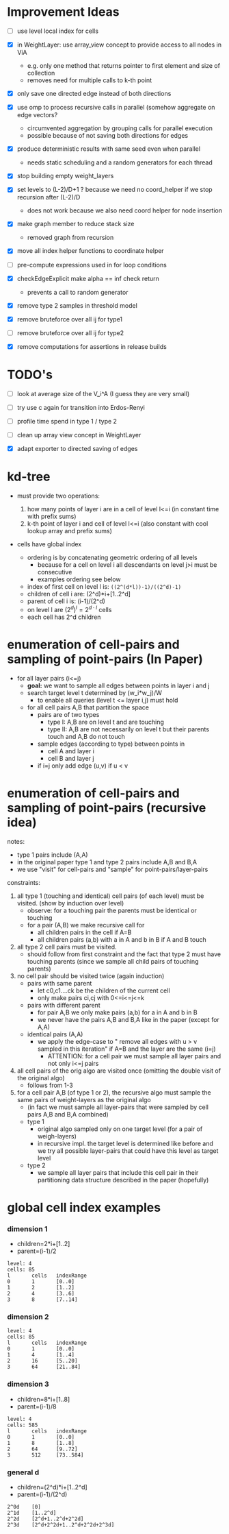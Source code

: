 

# Improvement Ideas
- [ ] use level local index for cells
- [x] in WeightLayer: use array_view concept to provide access to all nodes in ViA
    - e.g. only one method that returns pointer to first element and size of collection
    - removes need for multiple calls to k-th point
- [x] only save one directed edge instead of both directions
- [x] use omp to process recursive calls in parallel (somehow aggregate on edge vectors?
    - circumvented aggregation by grouping calls for parallel execution
    - possible because of not saving both directions for edges
- [x] produce deterministic results with same seed even when parallel
    - needs static scheduling and a random generators for each thread
- [x] stop building empty weight_layers
- [x] set levels to (L-2)/D+1 ? because we need no coord_helper if we stop recursion after (L-2)/D
    - does not work because we also need coord helper for node insertion
- [x] make graph member to reduce stack size
    - removed graph from recursion
- [x] move all index helper functions to coordinate helper
- [ ] pre-compute expressions used in for loop conditions
- [x] checkEdgeExplicit make alpha == inf check return
    - prevents a call to random generator
- [x] remove type 2 samples in threshold model
- [x] remove bruteforce over all ij for type1
- [ ] remove bruteforce over all ij for type2
- [x] remove computations for assertions in release builds


# TODO's
- [ ] look at average size of the V_i^A (I guess they are very small)
- [ ] try use c again for transition into Erdos-Renyi
- [ ] profile time spend in type 1 / type 2
- [ ] clean up array view concept in WeightLayer
- [x] adapt exporter to directed saving of edges


# kd-tree

- must provide two operations:
    1. how many points of layer i are in a cell of level l<=i (in constant time with prefix sums)
    2. k-th point of layer i and cell of level l<=i (also constant with cool lookup array and prefix sums)

- cells have global index
    - ordering is by concatenating geometric ordering of all levels
        - because for a cell on level i all descendants on level j>i must be consecutive
        - examples ordering see below
    - index of first cell on level l is: ``((2^(d*l))-1)/((2^d)-1)``
    - children of cell i are: (2^d)*i+[1..2^d]
    - parent of cell i is: (i-1)/(2^d)
    - on level l are $(2^d)^l = 2^{d \cdot l}$ cells
    - each cell has 2^d children



# enumeration of cell-pairs and sampling of point-pairs (In Paper)

- for all layer pairs (i<=j)
    - **goal:** we want to sample all edges between points in layer i and j
    - search target level t determined by (w_i*w_j)/W
        - to enable all queries (level t <= layer i,j) must hold
    - for all cell pairs A,B that partition the space
        - pairs are of two types
            - type I: A,B are on level t and are touching
            - type II: A,B are not necessarily on level t but their parents touch and A,B do not touch
        - sample edges (according to type) between points in
            - cell A and layer i
            - cell B and layer j
        - if i=j only add edge (u,v) if u < v



# enumeration of cell-pairs and sampling of point-pairs (recursive idea)

notes:
- type 1 pairs include (A,A)
- in the original paper type 1 and type 2 pairs include A,B and B,A
- we use "visit" for cell-pairs and "sample" for point-pairs/layer-pairs


constraints:
1. all type 1 (touching and identical) cell pairs (of each level) must be visited. (show by induction over level)
    - observe: for a touching pair the parents must be identical or touching
    - for a pair (A,B) we make recursive call for
        - all children pairs in the cell if A=B
        - all children pairs (a,b) with a in A and b in B if A and B touch
2. all type 2 cell pairs must be visited.
    - should follow from first constraint and the fact that type 2 must have touching parents (since we sample all child pairs of touching parents)
3. no cell pair should be visited twice (again induction)
    - pairs with same parent
        - let c0,c1....ck be the children of the current cell
        - only make pairs ci,cj with 0<=i<=j<=k
    - pairs with different parent
        - for pair A,B we only make pairs (a,b) for a in A and b in B
        - we never have the pairs A,B and B,A like in the paper (except for A,A)
    - identical pairs (A,A)
        - we apply the edge-case to " remove all edges with u > v sampled in this iteration" if A=B and the layer are the same (i=j)
            - ATTENTION: for a cell pair we must sample all layer pairs and not only i<=j pairs
4. all cell pairs of the orig algo are visited once (omitting the double visit of the original algo)
    - follows from 1-3
5. for a cell pair A,B (of type 1 or 2), the recursive algo must sample the same pairs of weight-layers as the original algo
    - (in fact we must sample all layer-pairs that were sampled by cell pairs A,B and B,A combined)
    - type 1
        - original algo sampled only on one target level (for a pair of weigh-layers)
        - in recursive impl. the target level is determined like before and we try all possible layer-pairs that could have this level as target level
    - type 2
        - we sample all layer pairs that include this cell pair in their  partitioning data structure described in the paper (hopefully)



# global cell index examples

### dimension 1
- children=2*i+[1..2]
- parent=(i-1)/2
```
level: 4
cells: 85
l       cells   indexRange
0       1       [0..0]
1       2       [1..2]
2       4       [3..6]
3       8       [7..14]
```

### dimension 2
```
level: 4
cells: 85
l       cells   indexRange
0       1       [0..0]
1       4       [1..4]
2       16      [5..20]
3       64      [21..84]
```

### dimension 3
- children=8*i+[1..8]
- parent=(i-1)/8
```
level: 4
cells: 585
l       cells   indexRange
0       1       [0..0]
1       8       [1..8]
2       64      [9..72]
3       512     [73..584]
```

### general d
- children=(2^d)*i+[1..2^d]
- parent=(i-1)/(2^d)
```
2^0d    [0]
2^1d    [1..2^d]
2^2d    [2^d+1..2^d+2^2d]
2^3d    [2^d+2^2d+1..2^d+2^2d+2^3d]
```
